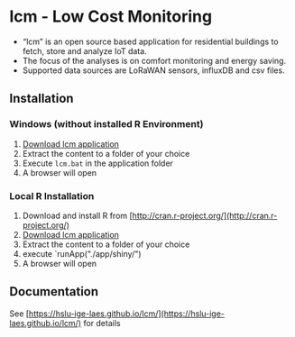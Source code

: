 # lcm - Low Cost Monitoring
- “lcm” is an open source based application for residential buildings to fetch, store and analyze IoT data.
- The focus of the analyses is on comfort monitoring and energy saving.
- Supported data sources are LoRaWAN sensors, influxDB and csv files.

## Installation
### Windows (without installed R Environment)
1. <a href="https://downgit.github.io/#/home?url=https://github.com/hslu-ige-laes/lcm" download>Download lcm application</a>
1. Extract the content to a folder of your choice
1. Execute `lcm.bat` in the application folder
1. A browser will open

### Local R Installation
1. Download and install R from [http://cran.r-project.org/](http://cran.r-project.org/)
1. <a href="https://downgit.github.io/#/home?url=https://github.com/hslu-ige-laes/lcm" download>Download lcm application</a>
1. Extract the content to a folder of your choice
1. execute `runApp("./app/shiny/")
1. A browser will open

## Documentation
See [https://hslu-ige-laes.github.io/lcm/](https://hslu-ige-laes.github.io/lcm/) for details
